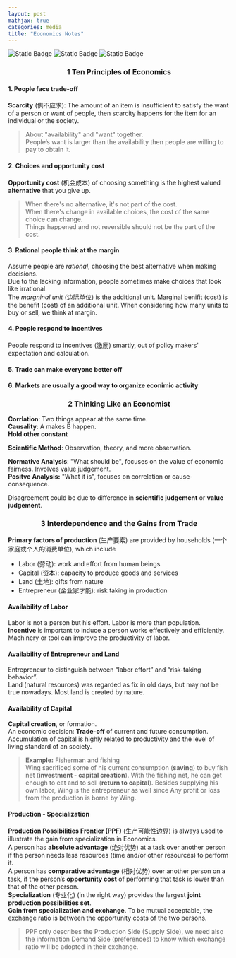```yaml
---
layout: post
mathjax: true
categories: media
title: "Economics Notes"
---
```


![Static Badge](https://img.shields.io/badge/Category-Notes-blue) ![Static Badge](https://img.shields.io/badge/Subject-Common_Core-yellow) ![Static Badge](https://img.shields.io/badge/In_progress-orange) 

### <center>1 Ten Principles of Economics</center>
#### **1. People face trade-off**           
**Scarcity** (供不应求): The amount of an item is insufficient to satisfy the want of a person or want of people, then scarcity happens for the item for an individual or the society.       
> About "availability" and "want" together.        
> People’s want is larger than the availability then people are willing to pay to obtain it.      

#### **2. Choices and opportunity cost**        
**Opportunity cost** (机会成本) of choosing something is the highest valued **alternative** that you give up.
> When there's no alternative, it's not part of the cost.     
> When there's change in available choices, the cost of the same choice can change.    
> Things happened and not reversible should not be the part of the cost.    

#### **3. Rational people think at the margin**       
Assume people are *rational*, choosing the best alternative when making decisions.    
Due to the lacking information, people sometimes make choices that look like irrational.    
The *margninal unit* (边际单位) is the additional unit. Marginal benifit (cost) is the benefit (cost) of an additional unit. When considering how many units to buy or sell, we think at margin.

#### **4. People respond to incentives**       
People respond to incentives (激励) smartly, out of policy makers' expectation and calculation.

#### **5. Trade can make everyone better off** 

#### **6. Markets are usually a good way to organize econimic activity**

### <center>2  Thinking Like an Economist</center>
**Corrlation**: Two things appear at the same time.       
**Causality**: A makes B happen.     
**Hold other constant**

**Scientific Method**: Observation, theory, and more observation.      

**Normative Analysis**: "What should be", focuses on the value of economic fairness. Involves value judgement.        
**Positve Analysis:** "What it is", focuses on correlation or cause-consequence.

Disagreement could be due to difference in **scientific judgement** or **value judgement**.

### <center>3  Interdependence and the Gains from Trade</center>
**Primary factors of production** (生产要素) are provided by households (一个家庭或个人的消费单位), which include
* Labor (劳动): work and effort from human beings
* Capital (资本): capacity to produce goods and services
* Land (土地): gifts from nature
* Entrepreneur (企业家才能): risk taking in production 

#### Availability of Labor
Labor is not a person but his effort. Labor is more than population.     
**Incentive** is important to induce a person works effectively and efficiently.    
Machinery or tool can improve the productivity of labor.    

#### Availability of Entrepreneur and Land
Entrepreneur to distinguish between “labor effort” and “risk-taking behavior”.    
Land (natural resources) was regarded as fix in old days, but may not be true nowadays. Most land is created by nature.      

#### Availability of Capital
**Capital creation**, or formation.     
An economic decision: **Trade-off** of current and future consumption.      
Accumulation of capital is highly related to productivity and the level of living standard of an society.
> **Example:** Fisherman and fishing     
>  Wing sacrificed some of his current consumption (**saving**) to buy fish net (**investment - capital creation**). With the fishing net, he can get enough to eat and to sell (**return to capital**). Besides supplying his own labor, Wing is the entrepreneur as well since Any profit or loss from the production is borne by Wing.

#### Production - Specialization
**Production Possibilities Frontier (PPF)** (生产可能性边界) is always used to illustrate the gain from specialization in Economics.       
A person has **absolute advantage** (绝对优势) at a task over another person if the person needs less resources (time and/or other resources) to perform it.       
A person has **comparative advantage** (相对优势) over another person on a task, if the person’s **opportunity cost** of performing that task is lower than that of the other person.     
**Specialization** (专业化) (in the right way) provides the largest **joint production possibilities set**.       
**Gain from specialization and exchange**. To be mutual acceptable, the exchange ratio is between the opportunity costs of the two persons.         
> PPF only describes the Production Side (Supply Side), we need also the information Demand Side (preferences) to know which exchange ratio will be adopted in their exchange.



